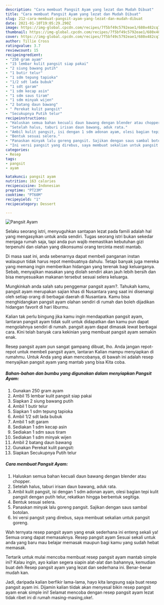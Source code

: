 ```yaml
---
description: "Cara membuat Pangsit Ayam yang lezat dan Mudah Dibuat"
title: "Cara membuat Pangsit Ayam yang lezat dan Mudah Dibuat"
slug: 212-cara-membuat-pangsit-ayam-yang-lezat-dan-mudah-dibuat
date: 2021-01-10T19:05:29.290Z
image: https://img-global.cpcdn.com/recipes/7f5bf49c5792eae1/680x482cq70/pangsit-ayam-foto-resep-utama.jpg
thumbnail: https://img-global.cpcdn.com/recipes/7f5bf49c5792eae1/680x482cq70/pangsit-ayam-foto-resep-utama.jpg
cover: https://img-global.cpcdn.com/recipes/7f5bf49c5792eae1/680x482cq70/pangsit-ayam-foto-resep-utama.jpg
author: Tillie Cross
ratingvalue: 3.7
reviewcount: 15
recipeingredient:
- "250 gram ayam"
- "15 lembar kulit pangsit siap pakai"
- "2 siung bawang putih"
- "1 butir telur"
- "1 sdm tepung tapioka"
- "1/2 sdt lada bubuk"
- "1 sdt garam"
- "1 sdm kecap asin"
- "1 sdm saus tiram"
- "1 sdm minyak wijen"
- "2 batang daun bawang"
- " Perekat kulit pangsit"
- "Secukupnya Putih telur"
recipeinstructions:
- "Haluskan semua bahan kecuali daun bawang dengan blender atau chopper."
- "Setelah halus, taburi irisan daun bawang, aduk rata."
- "Ambil kulit pangsit, isi dengan 1 sdm adonan ayam, olesi bagian tepi kulit pangsit dengan putih telur, rekatkan hingga berbentuk segitiga."
- "Bentuk sesuai selera."
- "Panaskan minyak lalu goreng pangsit. Sajikan dengan saus sambal botolan."
- "Ini versi pangsit yang direbus, saya membuat sekalian untuk pangsit goreng."
categories:
- Resep
tags:
- pangsit
- ayam

katakunci: pangsit ayam 
nutrition: 163 calories
recipecuisine: Indonesian
preptime: "PT23M"
cooktime: "PT60M"
recipeyield: "1"
recipecategory: Dessert

---
```



![Pangsit Ayam](https://img-global.cpcdn.com/recipes/7f5bf49c5792eae1/680x482cq70/pangsit-ayam-foto-resep-utama.jpg)

Selaku seorang istri, menyuguhkan santapan lezat pada famili adalah hal yang mengasyikan untuk anda sendiri. Tugas seorang istri bukan sekedar menjaga rumah saja, tapi anda pun wajib memastikan kebutuhan gizi terpenuhi dan olahan yang dikonsumsi orang tercinta mesti mantab.

Di masa  saat ini, anda sebenarnya dapat membeli panganan instan walaupun tidak harus repot membuatnya dahulu. Tetapi banyak juga mereka yang memang ingin memberikan hidangan yang terenak bagi keluarganya. Sebab, menyajikan masakan yang diolah sendiri akan jauh lebih bersih dan bisa menyesuaikan makanan tersebut sesuai selera keluarga. 



Mungkinkah anda salah satu penggemar pangsit ayam?. Tahukah kamu, pangsit ayam merupakan sajian khas di Nusantara yang saat ini disenangi oleh setiap orang di berbagai daerah di Nusantara. Kamu bisa menghidangkan pangsit ayam olahan sendiri di rumah dan boleh dijadikan hidangan favorit di hari liburmu.

Kalian tak perlu bingung jika kamu ingin mendapatkan pangsit ayam, lantaran pangsit ayam tidak sulit untuk didapatkan dan kamu pun dapat mengolahnya sendiri di rumah. pangsit ayam dapat dimasak lewat berbagai cara. Kini telah banyak cara kekinian yang membuat pangsit ayam semakin enak.

Resep pangsit ayam pun sangat gampang dibuat, lho. Anda jangan repot-repot untuk membeli pangsit ayam, lantaran Kalian mampu menyiapkan di rumahmu. Untuk Anda yang akan mencobanya, di bawah ini adalah resep menyajikan pangsit ayam yang mantab yang bisa Kita coba.

<!--inarticleads1-->

##### Bahan-bahan dan bumbu yang digunakan dalam menyiapkan Pangsit Ayam:

1. Gunakan 250 gram ayam
1. Ambil 15 lembar kulit pangsit siap pakai
1. Siapkan 2 siung bawang putih
1. Ambil 1 butir telur
1. Siapkan 1 sdm tepung tapioka
1. Ambil 1/2 sdt lada bubuk
1. Ambil 1 sdt garam
1. Sediakan 1 sdm kecap asin
1. Sediakan 1 sdm saus tiram
1. Sediakan 1 sdm minyak wijen
1. Ambil 2 batang daun bawang
1. Gunakan  Perekat kulit pangsit:
1. Siapkan Secukupnya Putih telur




<!--inarticleads2-->

##### Cara membuat Pangsit Ayam:

1. Haluskan semua bahan kecuali daun bawang dengan blender atau chopper.
1. Setelah halus, taburi irisan daun bawang, aduk rata.
1. Ambil kulit pangsit, isi dengan 1 sdm adonan ayam, olesi bagian tepi kulit pangsit dengan putih telur, rekatkan hingga berbentuk segitiga.
1. Bentuk sesuai selera.
1. Panaskan minyak lalu goreng pangsit. Sajikan dengan saus sambal botolan.
1. Ini versi pangsit yang direbus, saya membuat sekalian untuk pangsit goreng.




Wah ternyata resep pangsit ayam yang enak sederhana ini enteng sekali ya! Semua orang dapat memasaknya. Resep pangsit ayam Sesuai sekali untuk anda yang baru mau belajar memasak maupun bagi kamu yang sudah hebat memasak.

Tertarik untuk mulai mencoba membuat resep pangsit ayam mantab simple ini? Kalau ingin, ayo kalian segera siapin alat-alat dan bahannya, kemudian buat deh Resep pangsit ayam yang lezat dan sederhana ini. Benar-benar mudah kan. 

Jadi, daripada kalian berfikir lama-lama, hayo kita langsung saja buat resep pangsit ayam ini. Dijamin kalian tiidak akan menyesal bikin resep pangsit ayam enak simple ini! Selamat mencoba dengan resep pangsit ayam lezat tidak ribet ini di rumah masing-masing,oke!.

